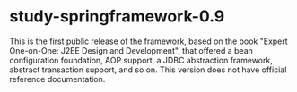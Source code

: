 # study-springframework-0.9

This is the first public release of the framework, based on the book "Expert One-on-One: J2EE Design and Development", that offered a bean configuration foundation, AOP support, a JDBC abstraction framework, abstract transaction support, and so on. This version does not have official reference documentation.
